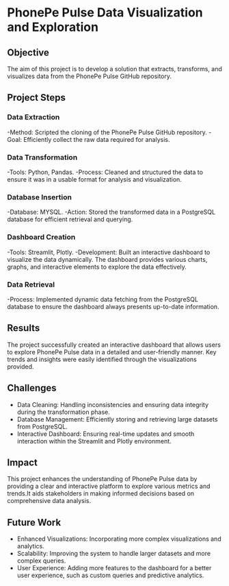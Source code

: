 # PhonePe Pulse Data Visualization and Exploration

## Objective
The aim of this project is to develop a solution that extracts, transforms, and visualizes data from the PhonePe Pulse GitHub repository.

## Project Steps

### Data Extraction
-Method: Scripted the cloning of the PhonePe Pulse GitHub repository.
-Goal: Efficiently collect the raw data required for analysis.

### Data Transformation
-Tools: Python, Pandas.
-Process: Cleaned and structured the data to ensure it was in a usable format for analysis and visualization.

### Database Insertion
-Database: MYSQL.
-Action: Stored the transformed data in a PostgreSQL database for efficient retrieval and querying.


### Dashboard Creation
-Tools: Streamlit, Plotly.
-Development: Built an interactive dashboard to visualize the data dynamically. The dashboard provides various charts, graphs, and interactive elements to explore the data effectively.

### Data Retrieval
-Process: Implemented dynamic data fetching from the PostgreSQL database to ensure the dashboard always presents up-to-date information.

## Results
The project successfully created an interactive dashboard that allows users to explore PhonePe Pulse data in a detailed and user-friendly manner. Key trends and insights were easily identified through the visualizations provided.

## Challenges
- Data Cleaning: Handling inconsistencies and ensuring data integrity during the transformation phase.
- Database Management: Efficiently storing and retrieving large datasets from PostgreSQL.
- Interactive Dashboard: Ensuring real-time updates and smooth interaction within the Streamlit and Plotly environment.

## Impact
This project enhances the understanding of PhonePe Pulse data by providing a clear and interactive platform to explore various metrics and trends.It aids stakeholders in making informed decisions based on comprehensive data analysis.

## Future Work
- Enhanced Visualizations: Incorporating more complex visualizations and analytics.
- Scalability: Improving the system to handle larger datasets and more complex queries.
- User Experience: Adding more features to the dashboard for a better user experience, such as custom queries and predictive analytics.
